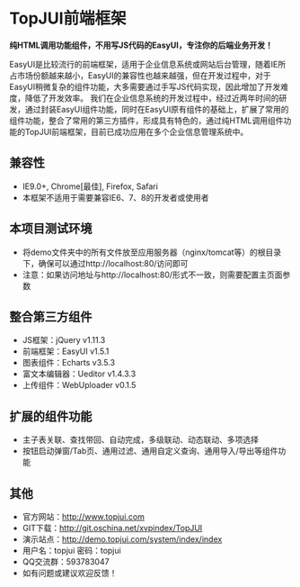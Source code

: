 # TopJUI前端框架 #

**纯HTML调用功能组件，不用写JS代码的EasyUI，专注你的后端业务开发！**

EasyUI是比较流行的前端框架，适用于企业信息系统或网站后台管理，随着IE所占市场份额越来越小，EasyUI的兼容性也越来越强，但在开发过程中，对于EasyUI稍微复杂的组件功能，大多需要通过手写JS代码实现，因此增加了开发难度，降低了开发效率。
我们在企业信息系统的开发过程中，经过近两年时间的研发，通过封装EasyUI组件功能，同时在EasyUI原有组件的基础上，扩展了常用的组件功能，整合了常用的第三方插件，形成具有特色的，通过纯HTML调用组件功能的TopJUI前端框架，目前已成功应用在多个企业信息管理系统中。

## 兼容性 ##

- IE9.0+, Chrome[最佳], Firefox, Safari
- 本框架不适用于需要兼容IE6、7、8的开发者或使用者

## 本项目测试环境 ##

- 将demo文件夹中的所有文件放至应用服务器（nginx/tomcat等）的根目录下，确保可以通过http://localhost:80/访问即可
- 注意：如果访问地址与http://localhost:80/形式不一致，则需要配置主页面参数

## 整合第三方组件 ##

- JS框架：jQuery v1.11.3
- 前端框架：EasyUI v1.5.1
- 图表组件：Echarts v3.5.3
- 富文本编辑器：Ueditor v1.4.3.3
- 上传组件：WebUploader v0.1.5

## 扩展的组件功能 ##

- 主子表关联、查找带回、自动完成，多级联动、动态联动、多项选择
- 按钮启动弹窗/Tab页、通用过滤、通用自定义查询、通用导入/导出等组件功能

## 其他 ##

- 官方网站：http://www.topjui.com
- GIT下载：http://git.oschina.net/xvpindex/TopJUI
- 演示站点：http://demo.topjui.com/system/index/index
- 用户名：topjui 密码：topjui
- QQ交流群：593783047
- 如有问题或建议欢迎反馈！